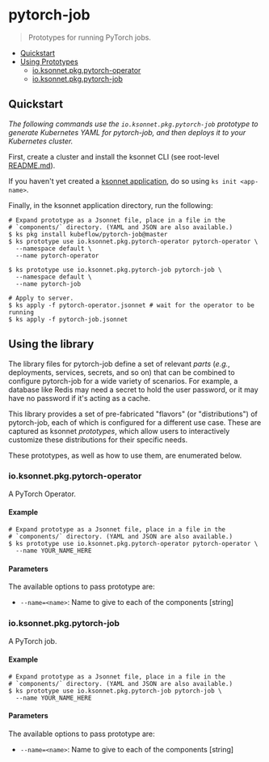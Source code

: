 # pytorch-job

> Prototypes for running PyTorch jobs.


* [Quickstart](#quickstart)
* [Using Prototypes](#using-prototypes)
  * [io.ksonnet.pkg.pytorch-operator](#io.ksonnet.pkg.pytorch-operator)
  * [io.ksonnet.pkg.pytorch-job](#io.ksonnet.pkg.pytorch-job)

## Quickstart

*The following commands use the `io.ksonnet.pkg.pytorch-job` prototype to generate Kubernetes YAML for pytorch-job, and then deploys it to your Kubernetes cluster.*

First, create a cluster and install the ksonnet CLI (see root-level [README.md](rootReadme)).

If you haven't yet created a [ksonnet application](linkToSomewhere), do so using `ks init <app-name>`.

Finally, in the ksonnet application directory, run the following:

```shell
# Expand prototype as a Jsonnet file, place in a file in the
# `components/` directory. (YAML and JSON are also available.)
$ ks pkg install kubeflow/pytorch-job@master
$ ks prototype use io.ksonnet.pkg.pytorch-operator pytorch-operator \
  --namespace default \
  --name pytorch-operator

$ ks prototype use io.ksonnet.pkg.pytorch-job pytorch-job \
  --namespace default \
  --name pytorch-job

# Apply to server.
$ ks apply -f pytorch-operator.jsonnet # wait for the operator to be running
$ ks apply -f pytorch-job.jsonnet
```

## Using the library

The library files for pytorch-job define a set of relevant *parts* (_e.g._, deployments, services, secrets, and so on) that can be combined to configure pytorch-job for a wide variety of scenarios. For example, a database like Redis may need a secret to hold the user password, or it may have no password if it's acting as a cache.

This library provides a set of pre-fabricated "flavors" (or "distributions") of pytorch-job, each of which is configured for a different use case. These are captured as ksonnet *prototypes*, which allow users to interactively customize these distributions for their specific needs.

These prototypes, as well as how to use them, are enumerated below.

### io.ksonnet.pkg.pytorch-operator

A PyTorch Operator.
#### Example

```shell
# Expand prototype as a Jsonnet file, place in a file in the
# `components/` directory. (YAML and JSON are also available.)
$ ks prototype use io.ksonnet.pkg.pytorch-operator pytorch-operator \
  --name YOUR_NAME_HERE
```

#### Parameters

The available options to pass prototype are:

* `--name=<name>`: Name to give to each of the components [string]

### io.ksonnet.pkg.pytorch-job

A PyTorch job.
#### Example

```shell
# Expand prototype as a Jsonnet file, place in a file in the
# `components/` directory. (YAML and JSON are also available.)
$ ks prototype use io.ksonnet.pkg.pytorch-job pytorch-job \
  --name YOUR_NAME_HERE
```

#### Parameters

The available options to pass prototype are:

* `--name=<name>`: Name to give to each of the components [string]
